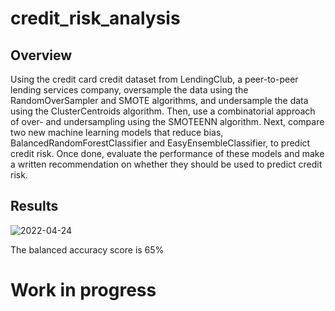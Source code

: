 # credit_risk_analysis

## Overview

Using the credit card credit dataset from LendingClub, a peer-to-peer lending services company, oversample the data using the RandomOverSampler and SMOTE algorithms, and undersample the data using the ClusterCentroids algorithm. Then, use a combinatorial approach of over- and undersampling using the SMOTEENN algorithm. Next, compare two new machine learning models that reduce bias, BalancedRandomForestClassifier and EasyEnsembleClassifier, to predict credit risk. Once done, evaluate the performance of these models and make a written recommendation on whether they should be used to predict credit risk.

## Results

![2022-04-24](https://user-images.githubusercontent.com/94339449/165020563-9312636a-cbfd-4cd7-9661-18f79c64436f.png)

The balanced accuracy score is 65%



# Work in progress


